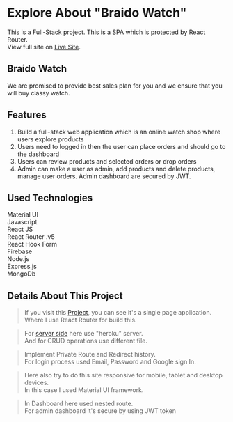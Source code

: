 # Explore About "Braido Watch"

This is a Full-Stack project. This is a SPA which is protected by React Router.\
View full site on [Live Site](https://niche-website-client.web.app/).

## Braido Watch

We are promised to provide best sales plan for you and we ensure that 
you will buy classy watch.

## Features

1. Build a full-stack web application which is an online watch shop where users explore products
2. Users need to logged in then the user can place orders and should go to the dashboard
3. Users can review products and selected orders or drop orders
4. Admin can make a user as admin, add products and delete products, manage user orders. Admin dashboard are secured by JWT.

## Used Technologies

Material UI\
Javascript\
React JS\
React Router .v5\
React Hook Form\
Firebase\
Node.js\
Express.js\
MongoDb

## Details About This Project

> If you visit this [Project](https://niche-website-client.web.app/), you can see it's a single page application.\
Where I use React Router for build this.

> For [server side](https://github.com/FaiusNahin/Braido_Watch_Server_Side) here use "heroku" server.\
And for CRUD operations use different file.

> Implement Private Route and Redirect history.\
For login process used Email, Password and Google sign In.

> Here also try to do this site responsive for mobile, tablet and desktop devices.\
In this case I used Material UI framework.

> In Dashboard here used nested route.\
For admin dashboard it's secure by using JWT token
